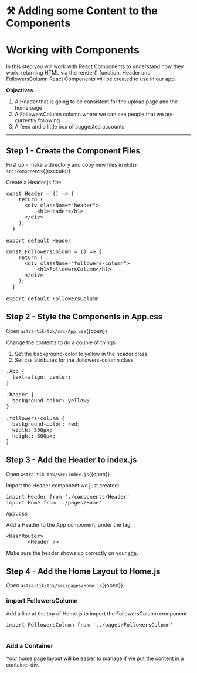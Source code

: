 # ⚒️ Adding some Content to the Components

# Working with Components
In this step you will work with React Components to understand how they work, returning HTML via the render() function.  Header and FollowersColumn React Components will be created to use in our app.

**Objectives**
1. A Header that is going to be consistent for the upload page and the home page
2. A FollowersColumn column where we can see people that we are currently following
3. A feed and a little box of suggested accounts

---

## Step 1 - Create the Component Files

First up - make a directory and copy new files in
`mkdir src/components`{{execute}}

Create a Header.js file:
<pre class="file" data-filename="root/astra-tik-tok/components/Header.js" data-target="replace">
const Header = () => {
    return (
      &lt;div className="header"&gt;
          &lt;h1>Header&lt;/h1&gt;
      &lt;/div&gt;
    );
  }
  
export default Header
</pre>

<pre class="file" data-filename="root/astra-tik-tok/components/FollowersColumn.js" data-target="replace">
const FollowersColumn = () => {
    return (
      &lt;div className="followers-column"&gt;
          &lt;h1>FollowersColumn&lt;/h1&gt;
      &lt;/div&gt;
    );
  }
  
export default FollowersColumn
</pre>

## Step 2 - Style the Components in App.css

Open `astra-tik-tok/src/App.css`{{open}}

Change the contents to do a couple of things:
1. Set the background-color to yellow in the header class
2. Set css attributes for the .followers-column class

<pre class="file" data-filename="root/astra-tik-tok/src/App.css" data-target="replace">
.App {
  text-align: center;
}

.header {
  background-color: yellow;
}

.followers-column {
  background-color: red;
  width: 500px;
  height: 800px;
}
</pre>

## Step 3 - Add the Header to index.js

Open `astra-tik-tok/src/index.js`{{open}}

Import the Header component we just created:
<pre class="file" data-filename="astra-tik-toc/src/index.js" data-target="insert"  data-marker="import Home from './pages/Home">
import Header from './components/Header'
import Home from './pages/Home'
</pre>

<pre class="file" data-filename="astra-tik-toc/src/index.js" data-target="insert"  data-marker="index.css">
App.css
</pre>

Add a Header to the App component, under the <HashRouter> tag.
<pre class="file" data-filename="astra-tik-toc/src/index.js" data-target="insert"  data-marker="<HashRouter>">
&lt;HashRouter&gt;
       &lt;Header /&gt;
</pre>

Make sure the header shows up correctly on your <a href="https://[[HOST_SUBDOMAIN]]-3000-[[KATACODA_HOST]].environments.katacoda.com/">site</a>.

## Step 4 - Add the Home Layout to Home.js

Open `astra-tik-tok/src/pages/Home.js`{{open}}

### import FollowersColumn

Add a line at the top of Home.js to import the FollowersColumn component
<pre class="file" data-filename="astra-tik-toc/src/pages/Home.js" data-target="prepend">
import FollowersColumn from '../pages/FollowersColumn'

</pre>

### Add a Container <div>
Your home page layout will be easier to manage if we put the content in a container div.

